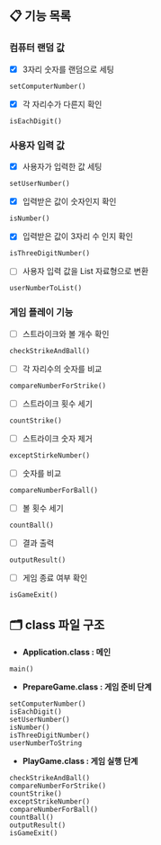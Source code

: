 ## 📋 기능 목록
### 컴퓨터 랜덤 값
- [x] 3자리 숫자를 랜덤으로 세팅
```
setComputerNumber()
```
- [x] 각 자리수가 다른지 확인
```
isEachDigit()
```

### 사용자 입력 값
- [x] 사용자가 입력한 값 세팅
```
setUserNumber()
```
- [x] 입력받은 값이 숫자인지 확인
```
isNumber()
```
- [x] 입력받은 값이 3자리 수 인지 확인
```
isThreeDigitNumber()
```
- [ ] 사용자 입력 값을 List 자료형으로 변환
```
userNumberToList()
```

### 게임 플레이 기능
- [ ] 스트라이크와 볼 개수 확인
```
checkStrikeAndBall()
```
- [ ] 각 자리수의 숫자를 비교
```
compareNumberForStrike()
```
- [ ] 스트라이크 횟수 세기
```
countStrike()
```
- [ ] 스트라이크 숫자 제거
```
exceptStirkeNumber()
```
- [ ] 숫자를 비교
```
compareNumberForBall()
```
- [ ] 볼 횟수 세기
```
countBall()
```
- [ ] 결과 출력
```
outputResult()
```
- [ ] 게임 종료 여부 확인
```
isGameExit()
```

## 🗂️ class 파일 구조
- **Application.class : 메인**
```
main()
```
- **PrepareGame.class : 게임 준비 단계**
```
setComputerNumber()
isEachDigit()
setUserNumber()
isNumber()
isThreeDigitNumber()
userNumberToString
```
- **PlayGame.class : 게임 실행 단계**
```
checkStrikeAndBall()
compareNumberForStrike()
countStrike()
exceptStrikeNumber()
compareNumberForBall()
countBall()
outputResult()
isGameExit()
```
